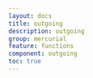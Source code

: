 ```yaml
---
layout: docs
title: outgoing
description: outgoing
group: mercurial
feature: functions
component: outgoing
toc: true
---
```


